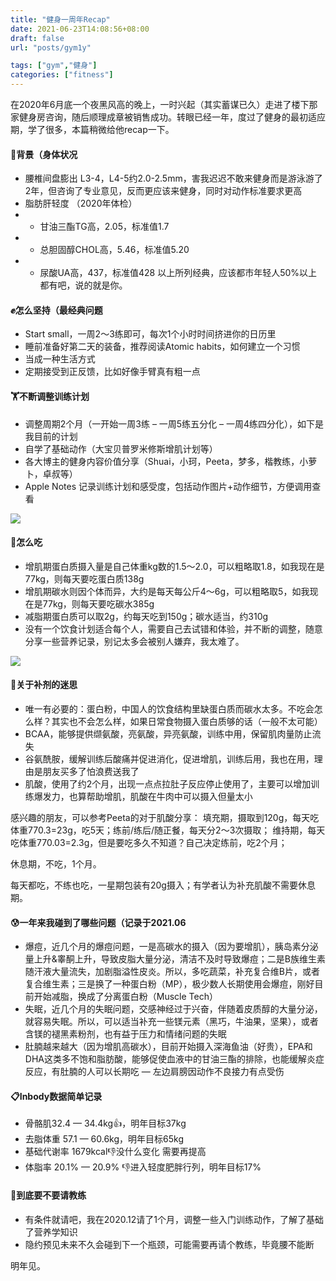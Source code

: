```yaml
---
title: "健身一周年Recap"
date: 2021-06-23T14:08:56+08:00
draft: false
url: "posts/gym1y"

tags: ["gym","健身"]
categories: ["fitness"]
---
```


在2020年6月底一个夜黑风高的晚上，一时兴起（其实蓄谋已久）走进了楼下那家健身房咨询，随后顺理成章被销售成功。转眼已经一年，度过了健身的最初适应期，学了很多，本篇稍微给他recap一下。

#### 🥶背景（身体状况

- 腰椎间盘膨出 L3-4，L4-5约2.0-2.5mm，害我迟迟不敢来健身而是游泳游了2年，但咨询了专业意见，反而更应该来健身，同时对动作标准要求更高
- 脂肪肝轻度 （2020年体检）
- - 甘油三酯TG高，2.05，标准值1.7
- - 总胆固醇CHOL高，5.46，标准值5.20
- - 尿酸UA高，437，标准值428
以上所列经典，应该都市年轻人50%以上都有吧，说的就是你。

#### ✊怎么坚持（最经典问题

- Start small，一周2～3练即可，每次1个小时时间挤进你的日历里
- 睡前准备好第二天的装备，推荐阅读Atomic habits，如何建立一个习惯
- 当成一种生活方式
- 定期接受到正反馈，比如好像手臂真有粗一点

#### 🏋️不断调整训练计划

- 调整周期2个月（一开始一周3练 – 一周5练五分化 – 一周4练四分化），如下是我目前的计划
- 自学了基础动作（大宝贝普罗米修斯增肌计划等）
- 各大博主的健身内容价值分享（Shuai，小珂，Peeta，梦多，楷教练，小萝卜，卓叔等）
- Apple Notes 记录训练计划和感受度，包括动作图片+动作细节，方便调用查看

![](/img/gymflow.jpg)


#### 🥩怎么吃

- 增肌期蛋白质摄入量是自己体重kg数的1.5～2.0，可以粗略取1.8，如我现在是77kg，则每天要吃蛋白质138g
- 增肌期碳水则因个体而异，大约是每天每公斤4～6g，可以粗略取5，如我现在是77kg，则每天要吃碳水385g
- 减脂期蛋白质可以取2g，约每天吃到150g；碳水适当，约310g
- 没有一个饮食计划适合每个人，需要自己去试错和体验，并不断的调整，随意分享一些营养记录，别记太多会被别人嫌弃，我太难了。

![](/img/micro.png)


#### 🌚关于补剂的迷思

- 唯一有必要的：蛋白粉，中国人的饮食结构里缺蛋白质而碳水太多。不吃会怎么样？其实也不会怎么样，如果日常食物摄入蛋白质够的话（一般不太可能）
- BCAA，能够提供缬氨酸，亮氨酸，异亮氨酸，训练中用，保留肌肉量防止流失
- 谷氨酰胺，缓解训练后酸痛并促进消化，促进增肌，训练后用，我也在用，理由是朋友买多了怕浪费送我了
- 肌酸，使用了约2个月，出现一点点拉肚子反应停止使用了，主要可以增加训练爆发力，也算帮助增肌，肌酸在牛肉中可以摄入但量太小

感兴趣的朋友，可以参考Peeta的对于肌酸分享：
填充期，摄取到120g，每天吃体重770.3=23g，吃5天；练前/练后/随正餐，每天分2～3次摄取； 维持期，每天吃体重770.03=2.3g，但是要吃多久不知道？自己决定练前，吃2个月；

休息期，不吃，1个月。

每天都吃，不练也吃，一星期包装有20g摄入；有学者认为补充肌酸不需要休息期。

#### 😰一年来我碰到了哪些问题（记录于2021.06

- 爆痘，近几个月的爆痘问题，一是高碳水的摄入（因为要增肌），胰岛素分泌量上升&睾酮上升，导致皮脂大量分泌，清洁不及时导致爆痘；二是B族维生素随汗液大量流失，加剧脂溢性皮炎。所以，多吃蔬菜，补充复合维B片，或者复合维生素；三是换了一种蛋白粉（MP），极少数人长期使用会爆痘，刚好目前开始减脂，换成了分离蛋白粉（Muscle Tech）
- 失眠，近几个月的失眠问题，交感神经过于兴奋，伴随着皮质醇的大量分泌，就容易失眠。所以，可以适当补充一些镁元素（黑巧，牛油果，坚果），或者含镁的褪黑素粉剂，也有益于压力和情绪问题的失眠
- 肚腩越来越大（因为增肌高碳水），目前开始摄入深海鱼油（好贵），EPA和DHA这类多不饱和脂肪酸，能够促使血液中的甘油三酯的排除，也能缓解炎症反应，有肚腩的人可以长期吃
— 左边肩膀因动作不良接力有点受伤

#### 📋Inbody数据简单记录

- 骨骼肌32.4 — 34.4kg👍，明年目标37kg
- 去脂体重 57.1 — 60.6kg，明年目标65kg
- 基础代谢率 1679kcal👎没什么变化 需要再提高
- 体脂率 20.1% — 20.9% 👎进入轻度肥胖行列，明年目标17%

#### 🧢到底要不要请教练

- 有条件就请吧，我在2020.12请了1个月，调整一些入门训练动作，了解了基础了营养学知识
- 隐约预见未来不久会碰到下一个瓶颈，可能需要再请个教练，毕竟腰不能断

明年见。